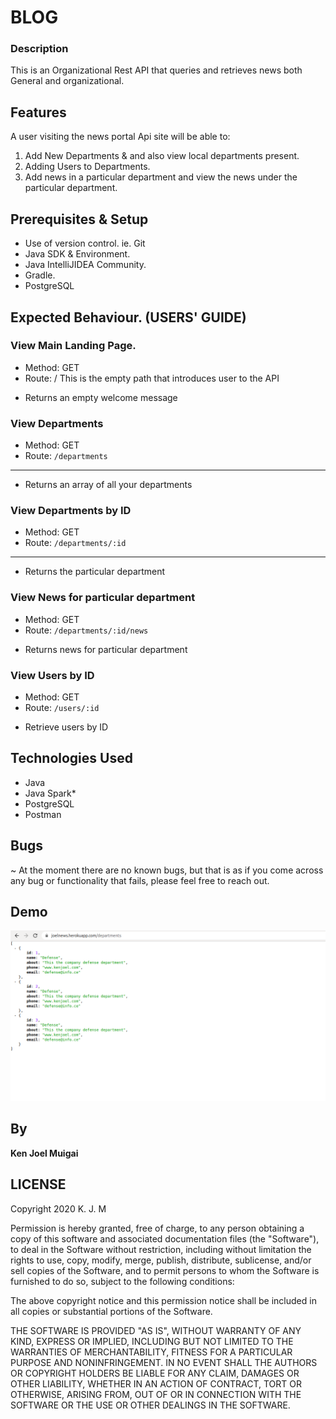# BLOG


### Description
This is an Organizational Rest API that queries and retrieves news both General and organizational.

## Features
A user visiting the news portal Api site will be able to:

1. Add New Departments & and also view local departments present.
2. Adding Users to Departments.
3. Add news in a particular department and view the news under the particular department.

## Prerequisites & Setup
- Use of version control. ie. Git
- Java SDK & Environment.
- Java IntelliJIDEA Community.
- Gradle.
- PostgreSQL

## Expected Behaviour. (USERS' GUIDE)
### View Main Landing Page.
* Method: GET
* Route: /
This is the empty path that introduces user to the API
- Returns an empty welcome message

### View Departments
* Method: GET
* Route: `/departments`
---
- Returns an array of all your departments

### View Departments by ID
* Method: GET
* Route: `/departments/:id`
---
- Returns the particular department

### View News for particular department
* Method: GET
* Route: `/departments/:id/news`

- Returns news for particular department

### View Users by ID
* Method: GET
* Route: `/users/:id`

- Retrieve users by ID

## Technologies Used
- Java
- Java Spark*
- PostgreSQL
- Postman

## Bugs
~ At the moment there are no known bugs, but that is as if you come across any bug or functionality that fails, please feel free to reach out.

## Demo
![](src/main/resources/public/images/kid.png)

## By
**Ken Joel Muigai**

## LICENSE
Copyright 2020 K. J. M

Permission is hereby granted, free of charge, to any person obtaining a copy of this software and associated documentation files (the "Software"), to deal in the Software without restriction, including without limitation the rights to use, copy, modify, merge, publish, distribute, sublicense, and/or sell copies of the Software, and to permit persons to whom the Software is furnished to do so, subject to the following conditions:

The above copyright notice and this permission notice shall be included in all copies or substantial portions of the Software.

THE SOFTWARE IS PROVIDED "AS IS", WITHOUT WARRANTY OF ANY KIND, EXPRESS OR IMPLIED, INCLUDING BUT NOT LIMITED TO THE WARRANTIES OF MERCHANTABILITY, FITNESS FOR A PARTICULAR PURPOSE AND NONINFRINGEMENT. IN NO EVENT SHALL THE AUTHORS OR COPYRIGHT HOLDERS BE LIABLE FOR ANY CLAIM, DAMAGES OR OTHER LIABILITY, WHETHER IN AN ACTION OF CONTRACT, TORT OR OTHERWISE, ARISING FROM, OUT OF OR IN CONNECTION WITH THE SOFTWARE OR THE USE OR OTHER DEALINGS IN THE SOFTWARE.
